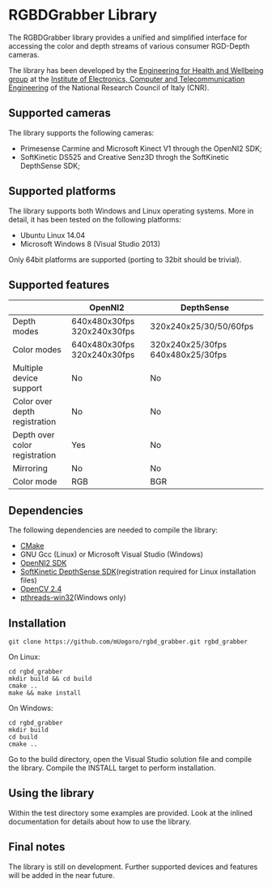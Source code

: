 # RGBDGrabber Library

The RGBDGrabber library provides a unified and simplified interface for accessing the color and depth streams of various consumer RGD-Depth cameras.

The library has been developed by the [Engineering for Health and Wellbeing group](http://www.ehw.ieiit.cnr.it/?q=computervision) at the [Institute of Electronics, Computer and Telecommunication Engineering](http://www.ieiit.cnr.it)
of the National Research Council of Italy (CNR).

## Supported cameras
The library supports the following cameras:
- Primesense Carmine and Microsoft Kinect V1 through the OpenNI2 SDK;
- SoftKinetic DS525 and Creative Senz3D throgh the SoftKinetic DepthSense SDK;

## Supported platforms
The library supports both Windows and Linux operating systems. More in detail, it has been tested on the following platforms:
- Ubuntu Linux 14.04
- Microsoft Windows 8 (Visual Studio 2013)

Only 64bit platforms are supported (porting to 32bit should be trivial).

## Supported features
|             | OpenNI2       | DepthSense  |
|-----------|---------------|------------|
| Depth modes | 640x480x30fps 320x240x30fps| 320x240x25/30/50/60fps|
| Color modes | 640x480x30fps 320x240x30fps| 320x240x25/30fps 640x480x25/30fps |
| Multiple device support | No | No |
| Color over depth registration | No | No |
| Depth over color registration | Yes | No |
| Mirroring | No | No |
| Color mode | RGB | BGR |


## Dependencies
The following dependencies are needed to compile the library:
- [CMake](https://cmake.org/download/)
- GNU Gcc (Linux) or Microsoft Visual Studio (Windows)
- [OpenNI2 SDK](http://structure.io/openni)
- [SoftKinetic DepthSense SDK](http://www.softkinetic.com/support/download)(registration required for Linux installation files)
- [OpenCV 2.4](http://opencv.org/downloads.html)
- [pthreads-win32](http://www.sourceware.org/pthreads-win32)(Windows only)

## Installation
```
git clone https://github.com/mUogoro/rgbd_grabber.git rgbd_grabber
```
On Linux:
```
cd rgbd_grabber
mkdir build && cd build
cmake ..
make && make install
```
On Windows:
```
cd rgbd_grabber
mkdir build
cd build
cmake ..
```
Go to the build directory, open the Visual Studio solution file and compile the library. Compile the INSTALL target to perform installation.

## Using the library
Within the test directory some examples are provided. Look at the inlined documentation for details about how to use the library.

## Final notes
The library is still on development. Further supported devices and features will be added in the near future.